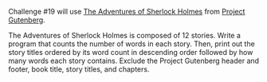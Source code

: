 <div class="md"><p>Challenge #19 will use <a href="http://www.gutenberg.org/cache/epub/1661/pg1661.txt">The Adventures of Sherlock Holmes</a> from <a href="http://www.gutenberg.org">Project Gutenberg</a>.</p>
<p>The Adventures of Sherlock Holmes is composed of 12 stories.  Write a program that counts the number of words in each story.  Then, print out the story titles ordered by its word count in descending order followed by how many words each story contains.  Exclude the Project Gutenberg header and footer, book title, story titles, and chapters.</p>
</div>
